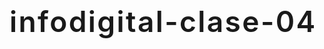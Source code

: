 # infodigital-clase-04
<!DOCTYPE html>
<html lang="es">
    <head>
        <meta charset="utf-8" />
        <meta name="viewport" content="width=device-width, initial-scale=1" />
        <link href="https://cdn.jsdelivr.net/npm/bootstrap@5.1.3/dist/css/bootstrap.min.css" rel="stylesheet" integrity="sha384-1BmE4kWBq78iYhFldvKuhfTAU6auU8tT94WrHftjDbrCEXSU1oBoqyl2QvZ6jIW3" crossorigin="anonymous" />
        <link rel="preconnect" href="https://fonts.googleapis.com">
<link rel="preconnect" href="https://fonts.gstatic.com" crossorigin>
<link href="https://fonts.googleapis.com/css2?family=Source+Sans+Pro:ital,wght@0,300;0,400;0,600;1,400&display=swap" rel="stylesheet">
        <style>
            :root {
                --bs-font-sans-serif: 'Source Sans Pro', sans-serif;
                --bs-body-color: #e9e8e8;
                --bs-body-bg: #070406;

            }
            @media (min-width: 992px) {
                .container {
                    max-width: 960px;
                }
            }
            h1, h2, h3 {
                letter-spacing: 0.15rem;
                font-weight: 600;
            }
            h1{
                font-size: calc(1.8rem + 1.8vw);
            }
            hr {
                border: 1px solid solid;
                max-width: 10vh;
                margin: 2.5rem auto;
            }
        </style>
        <title>How coronavirus is changing cities</title>
    </head>
    <body>
        <header class="container">
            <div class="row py-4">
                <div class="col-sm-11 col-md-10 col-lg-9 col-xl-8 col-xxl-7 mx-auto">
                    
                    <h1 class="mb-4 mt-5 text-center">How coronavirus is changing cities</h1>
                    
                    <h2 class="mb-5 text-center fs-6 text-white-50">OLIVIA BACIGALUPO & MANUELA MUNCHMEYER</h2>
                    
                    <p class="lead">Existen infografías impresas y digitales, hay varios aspectos que podemos destacar de cada una y que permiten hacer un análisis de los pros y contras que tienen. En este caso analizaremos la infografía "How the Coronavirus is changing cities" y la compararemos según el tipo de infografía (impresa o digital) que sea. </p>
                    
                </div>
            </div>
        </header>
        <main class="container">
            <div class="row g-4 pb-5">
                
                <!--INICIO DE LA PRIMERA PARTE-->
                
                <div class="col-sm-11 col-md-10 col-lg-9 col-xl-8 col-xxl-7 mx-auto">
                    
                    <hr />
                    
                    <h3 class="fs-4 text-center my-5">INFOGRAFÍA IMPRESA</h3>
                    
                    <p>En la infografía “How the coronavirus is changing cities” (hecha por Pablo Robles, Brian Wang, Dennis Wong, Darren Long, Alfonso Arranz y Andrew London) lo primero que llama la atención es una ilustración de una ciudad, la cual, al mirarla con mayor detenimiento nos muestra destacado en amarillo algunos de estos cambios que están ocurriendo debido a la reciente pandemia en las ciudades. Además, la ciudad contiene números marcando donde ocurren en este mapa las actividades explicadas abajo.</p>

                </div>
                <div class="col-md-11 col-lg-10 col-xl-9 col-xxl-8 mx-auto">
                    
                    <img loading="lazy" src="img/imagen-1.PNG" class="w-100 mb-2" alt="describe lo que se ve en la imagen" />

                </div>
                <div class="col-sm-11 col-md-10 col-lg-9 col-xl-8 col-xxl-7 mx-auto">
                    
                    <p>En la parte inferior de la infografía se explica con el uso de gráficos figurativos distintas medidas de seguridad. La primera explicando los protocolos y tecnologías usadas en aeropuertos.</p>

                </div>
                <div class="col-md-11 col-lg-10 col-xl-9 col-xxl-8 mx-auto">
                    
                    <img loading="lazy" src="img/imagen-2.PNG" class="w-100 mb-2" alt="describe lo que se ve en la imagen" />

                </div>
                <div class="col-sm-11 col-md-10 col-lg-9 col-xl-8 col-xxl-7 mx-auto">
                    
                    <p>El gráfico del punto 2 muestra tecnologías en puertas y escaleras mecánicas para evitar infecciones, mientras que en el 3 se muestra la nueva disposición en oficinas.</p>

                </div>
                <div class="col-md-11 col-lg-10 col-xl-9 col-xxl-8 mx-auto">
                    
                    <img loading="lazy" src="img/imagen-3.PNG" class="w-100 mb-2" alt="describe lo que se ve en la imagen" />

                </div>
                <div class="col-sm-11 col-md-10 col-lg-9 col-xl-8 col-xxl-7 mx-auto">
                    
                    <p>En el cuarto punto explican cómo pueden estar rediseñados en algún futuro los hospitales para un aislamiento especial más eficiente.

</p>

                </div>
                <div class="col-md-11 col-lg-10 col-xl-9 col-xxl-8 mx-auto">
                    
                    <img loading="lazy" src="img/imagen-4.PNG" class="w-100 mb-2" alt="describe lo que se ve en la imagen" />

                </div>
                <div class="col-sm-11 col-md-10 col-lg-9 col-xl-8 col-xxl-7 mx-auto">
                    
                    <p>El último punto muestra cómo en edificios pequeños se utilizan paredes movibles para generar un espacio versátil para distintas funciones.

</p>

                </div>
                <div class="col-md-11 col-lg-10 col-xl-9 col-xxl-8 mx-auto">
                    <img loading="lazy" src="img/imagen-0.PNG" class="w-100 mb-2" alt="describe lo que se ve en la imagen" />
                </div>
                
                <!--FIN DE LA PRIMERA PARTE-->
                
                <!--INICIO DE LA SEGUNDA PARTE-->
                
                <div class="col-sm-11 col-md-10 col-lg-9 col-xl-8 col-xxl-7 mx-auto">
                    
                    <hr />
                    
                    <h3 class="fs-4 text-center my-5">INFOGRAFÍA DIGITAL</h3>
                    
                    <p>Este primer gráfico introductorio al deslizar destaca cada tema que abordará la infografía, sin embargo no capta la atención suficiente hasta llegar al texto, debido a la cantidad de información que se despliega simultaneamente al arrastrar hacia abajo..</p>
                    
                    <img loading="lazy" src="img/imagen-5.png" class="w-100" alt="describe lo que se ve en la imagen" />

                    <p>El siguiente gráfico interactivo a diferencia del impreso, permite dimensionar y visualizar el cambio que surge en el espacio con las paredes adaptables de las que se hablan y que en este gráfico se mueven de un lado a otro.</p>
                    
                    <img loading="lazy" src="img/imagen-6.png" class="w-100" alt="describe lo que se ve en la imagen" />
                    
                    <p>Este gráfico también interactivo despliega información al poner el mouse sobre el texto del tema que se quiere abordar y que también le da un plus que el tema del que se está hablamdo es la automatización de la tecnología, ya que refleja totalmente eso.</p>
                    
                    <img loading="lazy" src="img/imagen-7.png" class="w-100" alt="describe lo que se ve en la imagen" />
                    
                    <p>Por último, se puede ver el enfoque que ocurre en toda la infografia al desplazar la página dependiendo del punto que se quiere abordar y que permite captar mucho más la atención en algo en especifico y de una manera mucho más profunda en comparación a la infografía impresa que se muestra de una manera más general y sintética donde el usuario decide qué quiere ver y qué no.  </p>
                    
                    <img loading="lazy" src="img/imagen-8.png" class="w-100" alt="describe lo que se ve en la imagen" />
                    
                    <p class="text-white-50 small mt-3 mb-5">¿Cómo podrían justificarse todas las modificaciones? ¿Se trata de una simple adaptación de datos de un sustrato a otro? Convendría pensar en una reestructuración completa del trabajo infográfico, que se hace atiendiendo a los <a href="https://docs.google.com/presentation/d/1GqH40Ybrz77qN6W_ztgC2d2Q5Z6buhCjDYTU7fX9Lc4/edit?usp=sharing" target="_blank">usos y costumbres asociadas</a> a cada medio?</p>
               
                </div>
                
                <!--FIN DE LA SEGUNDA PARTE-->
                
            </div>
        </main>
        <footer>
            <div class="container">
                <div class="row py-3">
                    <div class="col-sm-11 col-md-10 col-lg-9 col-xl-8 col-xxl-7 mx-auto">
                        <p class="d-flex justify-content-between small p-1 m-0">
                            <a href="https://github.com/profesorfaco/dno075-2022-2/">Infografía Digital</a>
                            <a href="https://github.com/profesorfaco/dno075-2022-2/tree/main/clase-04">Lunes 29 de agosto, 2022</a>
                        </p>
                    </div>
                </div>
            </div>
        </footer>
        <script>
            var links = document.querySelectorAll("a");
            links.forEach((l) => l.classList.add("link-light"));
            console.log("Esto es JavaScript");
        </script>
    </body>
</html>

